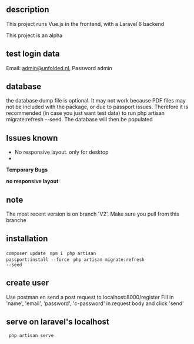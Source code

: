 ## description
<p> This project runs Vue.js in the frontend, with a Laravel 6 backend</p>
<p> This project is an alpha

## test login data
Email: admin@unfolded.nl, 
Password admin

## database
the database dump file is optional. It may not work because PDF files may not be included with the package, or due to passport issues.
Therefore it is recommended (in case you just want test data) to run php artisan migrate:refresh --seed. The database will then be populated

## Issues known
<ul>
    <li>No responsive layout. only for desktop<li>
</ul>

<p><strong>Temporary Bugs</strong></p>
<b>no responsive layout</b>

## note
<p>The most recent version is on branch 'V2'. Make sure you pull from this branche</p>

## installation
<code>composer update</code>
<code> npm i </code>
<code>php artisan passport:install --force</code>
<code> php artisan migrate:refresh --seed </code>

## create user
Use postman en send a post request to localhost:8000/register
Fill in 'name', 'email', 'password', 'c-password' in request body and click 'send'

## serve on laravel's localhost
<code> php artisan serve</code>



